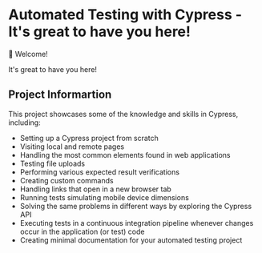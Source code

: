 # Automated Testing with Cypress - It's great to have you here!

👋 Welcome!

It's great to have you here!

## Project Informartion

This project showcases some of the knowledge and skills in Cypress, including:

- Setting up a Cypress project from scratch
- Visiting local and remote pages
- Handling the most common elements found in web applications
- Testing file uploads
- Performing various expected result verifications
- Creating custom commands
- Handling links that open in a new browser tab
- Running tests simulating mobile device dimensions
- Solving the same problems in different ways by exploring the Cypress API
- Executing tests in a continuous integration pipeline whenever changes occur in the application (or test) code
- Creating minimal documentation for your automated testing project
